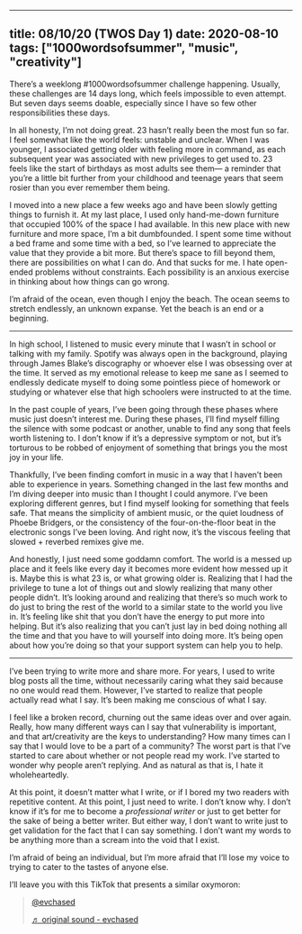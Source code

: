 
---
title:  08/10/20 (TWOS Day 1)
date: 2020-08-10
tags: ["1000wordsofsummer", "music", "creativity"]
---



There’s a weeklong #1000wordsofsummer challenge happening. Usually, these challenges are 14 days long, which feels impossible to even attempt. But seven days seems doable, especially since I have so few other responsibilities these days.

In all honesty, I’m not doing great. 23 hasn’t really been the most fun so far. I feel somewhat like the world feels: unstable and unclear. When I was younger, I associated getting older with feeling more in command, as each subsequent year was associated with new privileges to get used to. 23 feels like the start of birthdays as most adults see them— a reminder that you’re a little bit further from your childhood and teenage years that seem rosier than you ever remember them being. 

I moved into a new place a few weeks ago and have been slowly getting things to furnish it. At my last place, I used only hand-me-down furniture that occupied 100% of the space I had available. In this new place with new furniture and more space, I’m a bit dumbfounded. I spent some time without a bed frame and some time with a bed, so I’ve learned to appreciate the value that they provide a bit more. But there’s space to fill beyond them, there are possibilities on what I can do. And that sucks for me. I hate open-ended problems without constraints. Each possibility is an anxious exercise in thinking about how things can go wrong.

I’m afraid of the ocean, even though I enjoy the beach. The ocean seems to stretch endlessly, an unknown expanse. Yet the beach is an end or a beginning. 

----
In high school, I listened to music every minute that I wasn’t in school or talking with my family. Spotify was always open in the background, playing through James Blake’s discography or whoever else I was obsessing over at the time. It served as my emotional release to keep me sane as I seemed to endlessly dedicate myself to doing some pointless piece of homework or studying or whatever else that high schoolers were instructed to at the time. 

In the past couple of years, I’ve been going through these phases where music just doesn’t interest me. During these phases, I’ll find myself filling the silence with some podcast or another, unable to find any song that feels worth listening to. I don’t know if it’s a depressive symptom or not, but it’s torturous to be robbed of enjoyment of something that brings you the most joy in your life. 

Thankfully, I’ve been finding comfort in music in a way that I haven’t been able to experience in years. Something changed in the last few months and I’m diving deeper into music than I thought I could anymore. I’ve been exploring different genres, but I find myself looking for something that feels safe. That means the simplicity of ambient music, or the quiet loudness of Phoebe Bridgers, or the consistency of the four-on-the-floor beat in the electronic songs I’ve been loving. And right now, it’s the viscous feeling that slowed + reverbed remixes give me. 

And honestly, I just need some goddamn comfort. The world is a messed up place and it feels like every day it becomes more evident how messed up it is. Maybe this is what 23 is, or what growing older is. Realizing that I had the privilege to tune a lot of things out and slowly realizing that many other people didn’t. It’s looking around and realizing that there’s so much work to do just to bring the rest of the world to a similar state to the world you live in. It’s feeling like shit that you don’t have the energy to put more into helping. But it’s also realizing that you can’t just lay in bed doing nothing all the time and that you have to will yourself into doing more. It’s being open about how you’re doing so that your support system can help you to help.

----
I’ve been trying to write more and share more. For years, I used to write blog posts all the time, without necessarily caring what they said because no one would read them. However, I’ve started to realize that people actually read what I say. It’s been making me conscious of what I say. 

I feel like a broken record, churning out the same ideas over and over again. Really, how many different ways can I say that vulnerability is important, and that art/creativity are the keys to understanding? How many times can I say that I would love to be a part of a community? The worst part is that I’ve started to care about whether or not people read my work. I’ve started to wonder why people aren’t replying. And as natural as that is, I hate it wholeheartedly. 

At this point, it doesn’t matter what I write, or if I bored my two readers with repetitive content. At this point, I just need to write. I don’t know why. I don’t know if it’s for me to become a _professional writer_ or just to get better for the sake of being a better writer. But either way, I don’t want to write just to get validation for the fact that I can say something. I don’t want my words to be anything more than a scream into the void that I exist. 

I’m afraid of being an individual, but I’m more afraid that I’ll lose my voice to trying to cater to the tastes of anyone else.

I’ll leave you with this TikTok that presents a similar oxymoron:
<blockquote class="tiktok-embed" cite="https://www.tiktok.com/@evchased/video/6850583567295139078" data-video-id="6850583567295139078" style="max-width: 605px;min-width: 325px;" > <section> <a target="_blank" title="@evchased" href="https://www.tiktok.com/@evchased">@evchased</a> <p></p> <a target="_blank" title="♬ original sound - evchased" href="https://www.tiktok.com/music/original-sound-6850583560563313413">♬ original sound - evchased</a> </section> </blockquote> <script async src="https://www.tiktok.com/embed.js"></script>

